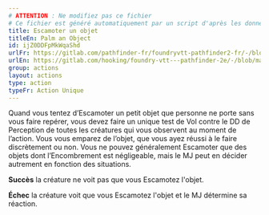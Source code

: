 ```yaml
---
# ATTENTION : Ne modifiez pas ce fichier
# Ce fichier est généré automatiquement par un script d'après les données du module Foundry VTT officiel et de sa traduction
title: Escamoter un objet
titleEn: Palm an Object
id: ijZ0DDFpMkWqaShd
urlFr: https://gitlab.com/pathfinder-fr/foundryvtt-pathfinder2-fr/-/blob/master/data/actions/ijZ0DDFpMkWqaShd.htm
urlEn: https://gitlab.com/hooking/foundry-vtt---pathfinder-2e/-/blob/master/packs/data/actions.db/palm-an-object.json
group: actions
layout: actions
type: action
typeFr: Action Unique
---
```

Quand vous tentez d’Escamoter un petit objet que personne ne porte sans vous faire repérer, vous devez faire un unique test de Vol contre le DD de Perception de toutes les créatures qui vous observent au moment de l’action. Vous vous emparez de l’objet, que vous ayez réussi à le faire discrètement ou non. Vous ne pouvez généralement Escamoter que des objets dont l’Encombrement est négligeable, mais le MJ peut en décider autrement en fonction des situations.

**Succès** la créature ne voit pas que vous Escamotez l'objet.

**Échec** la créature voit que vous Escamotez l'objet et le MJ détermine sa réaction.


